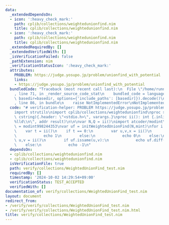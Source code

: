 ```yaml
---
data:
  _extendedDependsOn:
  - icon: ':heavy_check_mark:'
    path: cplib/collections/weightedunionfind.nim
    title: cplib/collections/weightedunionfind.nim
  - icon: ':heavy_check_mark:'
    path: cplib/collections/weightedunionfind.nim
    title: cplib/collections/weightedunionfind.nim
  _extendedRequiredBy: []
  _extendedVerifiedWith: []
  _isVerificationFailed: false
  _pathExtension: nim
  _verificationStatusIcon: ':heavy_check_mark:'
  attributes:
    PROBLEM: https://judge.yosupo.jp/problem/unionfind_with_potential
    links:
    - https://judge.yosupo.jp/problem/unionfind_with_potential
  bundledCode: "Traceback (most recent call last):\n  File \"/home/runner/.local/lib/python3.10/site-packages/onlinejudge_verify/documentation/build.py\"\
    , line 71, in _render_source_code_stat\n    bundled_code = language.bundle(stat.path,\
    \ basedir=basedir, options={'include_paths': [basedir]}).decode()\n  File \"/home/runner/.local/lib/python3.10/site-packages/onlinejudge_verify/languages/nim.py\"\
    , line 86, in bundle\n    raise NotImplementedError\nNotImplementedError\n"
  code: "# verification-helper: PROBLEM https://judge.yosupo.jp/problem/unionfind_with_potential\n\
    import strutils\nimport cplib/collections/weightedunionfind\nproc scanf(formatstr:\
    \ cstring){.header: \"<stdio.h>\", varargs.}\nproc ii(): int {.inline.} = scanf(\"\
    %lld\\n\", addr result)\n\n\nvar N,Q = ii()\nimport atcoder/modint\ntype mint\
    \ = modint998244353\nvar uf = initWeightedUnionFind(N,mint)\nfor i in 0..<Q:\n\
    \    var t = ii()\n    if t == 0:\n        var u,v,x = ii()\n        if uf.unite(u,v,x):\n\
    \            echo 1\n        else:\n            echo 0\n    else:\n        var\
    \ u,v = ii()\n        if uf.issame(u,v):\n            echo uf.diff(u,v)\n    \
    \    else:\n            echo -1\n"
  dependsOn:
  - cplib/collections/weightedunionfind.nim
  - cplib/collections/weightedunionfind.nim
  isVerificationFile: true
  path: verify/collections/WeightedUnionFind_test.nim
  requiredBy: []
  timestamp: '2024-10-02 14:29:54+09:00'
  verificationStatus: TEST_ACCEPTED
  verifiedWith: []
documentation_of: verify/collections/WeightedUnionFind_test.nim
layout: document
redirect_from:
- /verify/verify/collections/WeightedUnionFind_test.nim
- /verify/verify/collections/WeightedUnionFind_test.nim.html
title: verify/collections/WeightedUnionFind_test.nim
---
```

